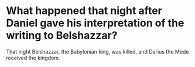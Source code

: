 # What happened that night after Daniel gave his interpretation of the writing to Belshazzar?

That night Belshazzar, the Babylonian king, was killed, and Darius the Mede received the kingdom.
